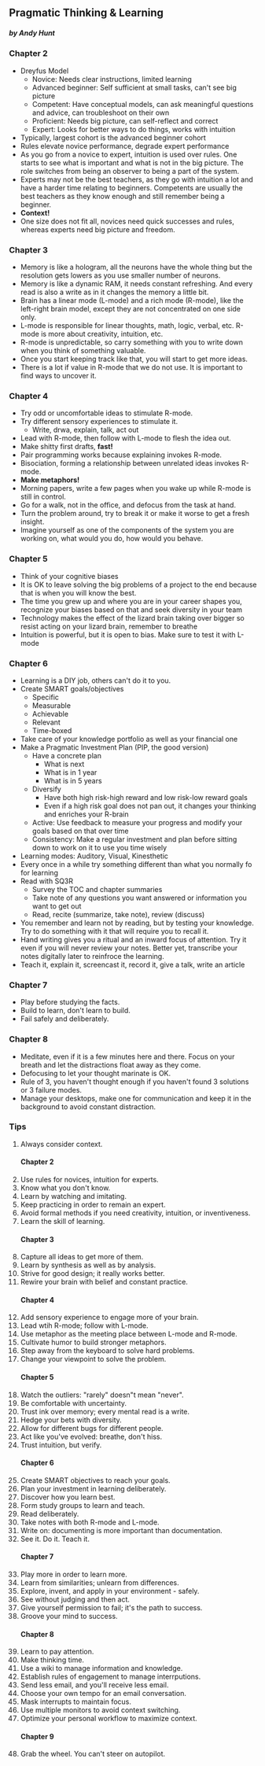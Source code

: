 ## Pragmatic Thinking & Learning

##### by Andy Hunt

### Chapter 2

* Dreyfus Model
  * Novice: Needs clear instructions, limited learning
  * Advanced beginner: Self sufficient at small tasks,   can't see big picture
  * Competent: Have conceptual models, can ask meaningful   questions and advice, can troubleshoot on their own
  * Proficient: Needs big picture, can self-reflect and   correct
  * Expert: Looks for better ways to do things, works with intuition
* Typically, largest cohort is the advanced beginner cohort
* Rules elevate novice performance, degrade expert performance
* As you go from a novice to expert, intuition is used over rules. One starts to see what is important and what is not in the big picture. The role switches from being an observer to being a part of the system.
* Experts may not be the best teachers, as they go with intuition a lot and have a harder time relating to beginners. Competents are usually the best teachers as they know enough and still remember being a beginner.
* **Context!**
* One size does not fit all, novices need quick successes and rules, whereas experts need big picture and freedom.

### Chapter 3

* Memory is like a hologram, all the neurons have the whole thing but the resolution gets lowers as you use smaller number of neurons.
* Memory is like a dynamic RAM, it needs constant refreshing. And every read is also a write as in it changes the memory a little bit.
* Brain has a linear mode (L-mode) and a rich mode (R-mode), like the left-right brain model, except they are not concentrated on one side only.
* L-mode is responsible for linear thoughts, math, logic, verbal, etc. R-mode is more about creativity, intuition, etc.
* R-mode is unpredictable, so carry something with you to write down when you think of something valuable.
* Once you start keeping track like that, you will start to get more ideas.
* There is a lot if value in R-mode that we do not use. It is important to find ways to uncover it.

### Chapter 4

* Try odd or uncomfortable ideas to stimulate R-mode.
* Try different sensory experiences to stimulate it.
  * Write, drwa, explain, talk, act out
* Lead with R-mode, then follow with L-mode to flesh the idea out.
* Make shitty first drafts, **fast!**
* Pair programming works because explaining invokes R-mode.
* Bisociation, forming a relationship between unrelated ideas invokes R-mode.
* **Make metaphors!**
* Morning papers, write a few pages when you wake up while R-mode is still in control.
* Go for a walk, not in the office, and defocus from the task at hand.
* Turn the problem around, try to break it or make it worse to get a fresh insight.
* Imagine yourself as one of the components of the system you are working on, what would you do, how would you behave.

### Chapter 5

* Think of your cognitive biases
* It is OK to leave solving the big problems of a project to the end because that is when you will know the best.
* The time you grew up and where you are in your career shapes you, recognize your biases based on that and seek diversity in your team
* Technology makes the effect of the lizard brain taking over bigger so resist acting on your lizard brain, remember to breathe
* Intuition is powerful, but it is open to bias. Make sure to test it with L-mode

### Chapter 6

* Learning is a DIY job, others can't do it to you.
* Create SMART goals/objectives
  * Specific
  * Measurable
  * Achievable
  * Relevant
  * Time-boxed
* Take care of your knowledge portfolio as well as your financial one
* Make a Pragmatic Investment Plan (PIP, the good version)
  * Have a concrete plan
    * What is next
    * What is in 1 year
    * What is in 5 years
  * Diversify
    * Have both high risk-high reward and low risk-low reward goals
    * Even if a high risk goal does not pan out, it changes your thinking and enriches your R-brain
  * Active: Use feedback to measure your progress and modify your goals based on that over time
  * Consistency: Make a regular investment and plan before sitting down to work on it to use you time wisely
* Learning modes: Auditory, Visual, Kinesthetic
* Every once in a while try something different than what you normally fo for learning
* Read with SQ3R
  * Survey the TOC and chapter summaries
  * Take note of any questions you want answered or information you want to get out
  * Read, recite (summarize, take note), review (discuss)
* You remember and learn not by reading, but by testing your knowledge. Try to do something with it that will require you to recall it.
* Hand writing gives you a ritual and an inward focus of attention. Try it even if you will never review your notes. Better yet, transcribe your notes digitally later to reinfroce the learning.
* Teach it, explain it, screencast it, record it, give a talk, write an article

### Chapter 7

* Play before studying the facts.
* Build to learn, don't learn to build.
* Fail safely and deliberately.

### Chapter 8

* Meditate, even if it is a few minutes here and there. Focus on your breath and let the distractions float away as they come.
* Defocusing to let your thought marinate is OK.
* Rule of 3, you haven't thought enough if you haven't found 3 solutions or 3 failure modes.
* Manage your desktops, make one for communication and keep it in the background to avoid constant distraction.

### Tips

1. Always consider context.
    #### Chapter 2
1. Use rules for novices, intuition for experts.
1. Know what you don't know.
1. Learn by watching and imitating.
1. Keep practicing in order to remain an expert.
1. Avoid formal methods if you need creativity, intuition, or inventiveness.
1. Learn the skill of learning.
    #### Chapter 3
1. Capture all ideas to get more of them.
1. Learn by synthesis as well as by analysis.
1. Strive for good design; it really works better.
1. Rewire your brain with belief and constant practice.
    #### Chapter 4
1. Add sensory experience to engage more of your brain.
1. Lead wtih R-mode; follow with L-mode.
1. Use metaphor as the meeting place between L-mode and R-mode.
1. Cultivate humor to build stronger metaphors.
1. Step away from the keyboard to solve hard problems.
1. Change your viewpoint to solve the problem.
    #### Chapter 5
1. Watch the outliers: "rarely" doesn"t mean "never".
1. Be comfortable with uncertainty.
1. Trust ink over memory; every mental read is a write.
1. Hedge your bets with diversity.
1. Allow for different bugs for different people.
1. Act like you've evolved: breathe, don't hiss.
1. Trust intuition, but verify.
    #### Chapter 6
1. Create SMART objectives to reach your goals.
1. Plan your investment in learning deliberately.
1. Discover how you learn best.
1. Form study groups to learn and teach.
1. Read deliberately.
1. Take notes with both R-mode and L-mode.
1. Write on: documenting is more important than documentation.
1. See it. Do it. Teach it.
    #### Chapter 7
1. Play more in order to learn more.
1. Learn from similarities; unlearn from differences.
1. Explore, invent, and apply in your environment - safely.
1. See without judging and then act.
1. Give yourself permission to fail; it's the path to success.
1. Groove your mind to success.
    #### Chapter 8
1. Learn to pay attention.
1. Make thinking time.
1. Use a wiki to manage information and knowledge.
1. Establish rules of engagement to manage interrputions.
1. Send less email, and you'll receive less email.
1. Choose your own tempo for an email conversation.
1. Mask interrupts to maintain focus.
1. Use multiple monitors to avoid context switching.
1. Optimize your personal workflow to maximize context.
    #### Chapter 9
1. Grab the wheel. You can't steer on autopilot.
